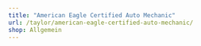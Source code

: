 ```yaml
---
title: "American Eagle Certified Auto Mechanic"
url: /taylor/american-eagle-certified-auto-mechanic/
shop: Allgemein
---
```

